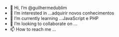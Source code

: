 - 👋 Hi, I’m @guilhermedublim
- 👀 I’m interested in ...adquirir novos conhecimentos
- 🌱 I’m currently learning ...JavaScript e PHP
- 💞️ I’m looking to collaborate on ...
- 📫 How to reach me ...

<!---
guilhermedublim/guilhermedublim is a ✨ special ✨ repository because its `README.md` (this file) appears on your GitHub profile.
You can click the Preview link to take a look at your changes.
--->
